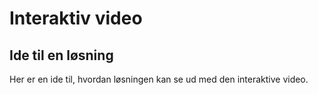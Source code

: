 # Interaktiv video
## Ide til en løsning

Her er en ide til, hvordan løsningen kan se ud med den interaktive video.